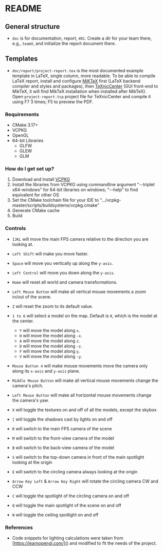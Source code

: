 # README #

## General structure ##

* `doc` is for documentation, report, etc. Create a dir for your team there, e.g., `teamX`, and initialize the report document there.

## Templates ##

* `doc/report/project-report.tex` is the most documented example template in LaTeX, single column, more readable. To be able to compile LaTeX report, install and configure [MiKTeX](http://miktex.org) first (LaTeX backend compiler and styles and packages), then [TeXnicCenter](http://texniccenter.org) (GUI front-end to MikTeX, it will find MikTeX installation when installed after MikTeX). Open `project-report.tcp` project file for TeXnicCenter and compile it using F7 3 times; F5 to preview the PDF.

### Requirements ###

* CMake 3.17+
* VCPKG
* OpenGL
* 64-bit Libraries
    - GLFW
    - GLEW
    - GLM

### How do I get set up? ###

1. Download and Install [VCPKG](https://github.com/Microsoft/vcpkg)
2. Install the libraries from VCPKG using commandline argument "--triplet x64-windows" for 64-bit libraries on windows; "--help" to find equivalent for other OS
3. Set the CMake toolchain file for your IDE to ".../vcpkg-master/scripts/buildsystems/vcpkg.cmake"
4. Generate CMake cache
5. Build

### Controls ###

- `IJKL` will move the main FPS camera relative to the direction you are looking at.
- `Left Shift` will make you move faster.
- `Space` will move you vertically up along the `y-axis`.
- `Left Control` will move you down along the `y-axis`.
- `Home` will reset all world and camera transformations. 
- `Left Mouse Button` will make all vertical mouse movements a zoom in/out of the scene.
- `Z` will reset the zoom to its default value.
- `1 to 6` will select a model on the map. Default is `0`, which is the model at the center.
	- `Y` will move the model along `x`.
	- `H` will move the model along `-x`.
	- `A` will move the model along `z`.
	- `D` will move the model along `-z`.
	- `F` will move the model along `y`.
	- `V` will move the model along `-y`.
- `Mouse Button 4` will make mouse movements move the camera only along its `x-axis` and `y-axis` plane.
- `Middle Mouse Button` will make all vertical mouse movements change the camera's pitch.
- `Left Mouse Button` will make all horizontal mouse movements change the camera's yaw.
- `X` will toggle the textures on and off of all the models, except the skybox
- `[` will toggle the shadows cast by lights on and off

- `R` will switch to the main FPS camera of the scene
- `M` will switch to the front-view camera of the model
- `B` will switch to the back-view camera of the model
- `S` will switch to the top-down camera in front of the main spotlight looking at the origin
- `E` will switch to the circling camera always looking at the origin
- `Arrow Key Left` & `Arrow Key Right` will rotate the circling camera CW and CCW

- `C` will toggle the spotlight of the circling camera on and off
- `Q` will toggle the main spotlight of the scene on and off
- `N` will toggle the ceiling spotlight on and off

### References ###
- Code snippets for lighting calculations were taken from [https://learnopengl.com/]() and modified to fit the needs of the project.